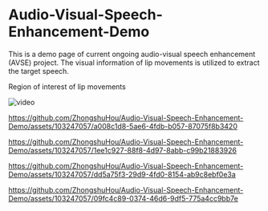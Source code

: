 # Audio-Visual-Speech-Enhancement-Demo
This is a demo page of current ongoing audio-visual speech enhancement (AVSE) project. The visual information of lip movements is utilized to extract the target speech.

Region of interest of lip movements

![video](https://github.com/ZhongshuHou/Audio-Visual-Speech-Enhancement-Demo/assets/103247057/93ce5ffc-7352-44f8-9f15-7b95b02bd5c8)

https://github.com/ZhongshuHou/Audio-Visual-Speech-Enhancement-Demo/assets/103247057/a008c1d8-5ae6-4fdb-b057-87075f8b3420

https://github.com/ZhongshuHou/Audio-Visual-Speech-Enhancement-Demo/assets/103247057/1ee1c927-88f8-4d97-8abb-c99b21883926

https://github.com/ZhongshuHou/Audio-Visual-Speech-Enhancement-Demo/assets/103247057/dd5a75f3-29d9-4fd0-8154-ab9c8ebf0e3a

https://github.com/ZhongshuHou/Audio-Visual-Speech-Enhancement-Demo/assets/103247057/09fc4c89-0374-46d6-9df5-775a4cc9bb7e

